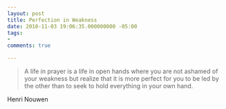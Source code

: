 ```yaml
---
layout: post
title: Perfection in Weakness
date: 2010-11-03 19:06:35.000000000 -05:00
tags:
- 
comments: true

---
```

<blockquote>A life in prayer is a life in open hands where you are not ashamed of your weakness but realize that it is more perfect for you to be led by the other than to seek to hold everything in your own hand.</p></blockquote>
<div class="attribution">Henri Nouwen</div>
